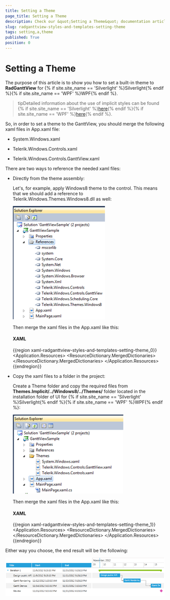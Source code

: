 ```yaml
---
title: Setting a Theme
page_title: Setting a Theme
description: Check our &quot;Setting a Theme&quot; documentation article for the RadGanttView {{ site.framework_name }} control.
slug: radganttview-styles-and-templates-setting-theme
tags: setting,a,theme
published: True
position: 0
---
```


# Setting a Theme

The purpose of this article is to show you how to set a built-in theme to __RadGanttView__ for {% if site.site_name == 'Silverlight' %}Silverlight{% endif %}{% if site.site_name == 'WPF' %}WPF{% endif %}.

>tipDetailed information about the use of implicit styles can be found {% if site.site_name == 'Silverlight' %}[here](http://www.telerik.com/help/silverlight/styling-apperance-implicit-styles-overview.html){% endif %}{% if site.site_name == 'WPF' %}[here](http://www.telerik.com/help/wpf/styling-apperance-implicit-styles-overview.html){% endif %}.

So, in order to set a theme to the GanttView, you should merge the following xaml files in App.xaml file:

* System.Windows.xaml

* Telerik.Windows.Controls.xaml

* Telerik.Windows.Controls.GanttView.xaml

There are two ways to reference the needed xaml files:

* Directly from the theme assembly:

	Let's, for example, apply Windows8 theme to the control. This means that we should add a reference to Telerik.Windows.Themes.Windows8.dll as well:

	![ganttview setting theme 1](images/ganttview_setting_theme_1.png)

	Then merge the xaml files in the App.xaml like this:

	#### __XAML__

	{{region xaml-radganttview-styles-and-templates-setting-theme_0}}
		<Application.Resources>
		    <ResourceDictionary>
		        <ResourceDictionary.MergedDictionaries>
		            <ResourceDictionary Source="/Telerik.Windows.Themes.Windows8;component/Themes/System.Windows.xaml"/>
		            <ResourceDictionary Source="/Telerik.Windows.Themes.Windows8;component/Themes/Telerik.Windows.Controls.xaml"/>
		            <ResourceDictionary Source="/Telerik.Windows.Themes.Windows8;component/Themes/Telerik.Windows.Controls.GanttView.xaml"/>
		        </ResourceDictionary.MergedDictionaries>
		    </ResourceDictionary>
		</Application.Resources>
	{{endregion}}

* Copy the xaml files to a folder in the project:

	Create a Theme folder and copy the required files from __Themes.Implicit/../Windows8/../Themes/__ folder located in the installation folder of UI for {% if site.site_name == 'Silverlight' %}Silverlight{% endif %}{% if site.site_name == 'WPF' %}WPF{% endif %}:
	
	![ganttview setting theme 2](images/ganttview_setting_theme_2.png)
	
	Then merge the xaml files in the App.xaml like this:

	#### __XAML__

	{{region xaml-radganttview-styles-and-templates-setting-theme_1}}
		<Application.Resources>
		    <ResourceDictionary>
		        <ResourceDictionary.MergedDictionaries>
		            <ResourceDictionary Source="Themes/System.Windows.xaml" />
		            <ResourceDictionary Source="Themes/Telerik.Windows.Controls.xaml" />
		            <ResourceDictionary Source="Themes/Telerik.Windows.Controls.GanttView.xaml" />
		        </ResourceDictionary.MergedDictionaries>
		    </ResourceDictionary>
		</Application.Resources>
	{{endregion}}

Either way you choose, the end result will be the following:

![ganttview metro theme](images/ganttview_metro_theme.png)